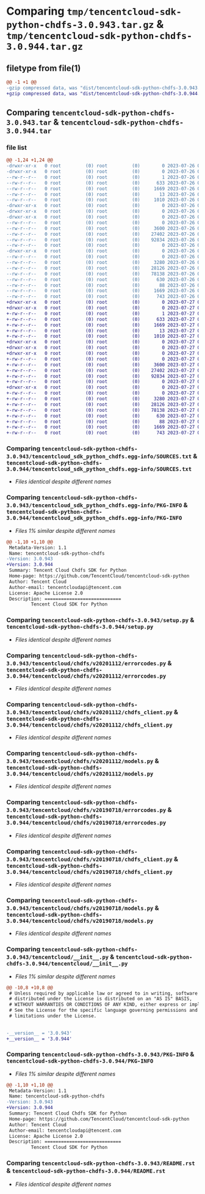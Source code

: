 # Comparing `tmp/tencentcloud-sdk-python-chdfs-3.0.943.tar.gz` & `tmp/tencentcloud-sdk-python-chdfs-3.0.944.tar.gz`

## filetype from file(1)

```diff
@@ -1 +1 @@
-gzip compressed data, was "dist/tencentcloud-sdk-python-chdfs-3.0.943.tar", last modified: Wed Jul 26 00:33:27 2023, max compression
+gzip compressed data, was "dist/tencentcloud-sdk-python-chdfs-3.0.944.tar", last modified: Thu Jul 27 02:11:37 2023, max compression
```

## Comparing `tencentcloud-sdk-python-chdfs-3.0.943.tar` & `tencentcloud-sdk-python-chdfs-3.0.944.tar`

### file list

```diff
@@ -1,24 +1,24 @@
-drwxr-xr-x   0 root         (0) root         (0)        0 2023-07-26 00:33:27.000000 tencentcloud-sdk-python-chdfs-3.0.943/
-drwxr-xr-x   0 root         (0) root         (0)        0 2023-07-26 00:33:27.000000 tencentcloud-sdk-python-chdfs-3.0.943/tencentcloud_sdk_python_chdfs.egg-info/
--rw-r--r--   0 root         (0) root         (0)        1 2023-07-26 00:33:27.000000 tencentcloud-sdk-python-chdfs-3.0.943/tencentcloud_sdk_python_chdfs.egg-info/dependency_links.txt
--rw-r--r--   0 root         (0) root         (0)      633 2023-07-26 00:33:27.000000 tencentcloud-sdk-python-chdfs-3.0.943/tencentcloud_sdk_python_chdfs.egg-info/SOURCES.txt
--rw-r--r--   0 root         (0) root         (0)     1669 2023-07-26 00:33:27.000000 tencentcloud-sdk-python-chdfs-3.0.943/tencentcloud_sdk_python_chdfs.egg-info/PKG-INFO
--rw-r--r--   0 root         (0) root         (0)       13 2023-07-26 00:33:27.000000 tencentcloud-sdk-python-chdfs-3.0.943/tencentcloud_sdk_python_chdfs.egg-info/top_level.txt
--rw-r--r--   0 root         (0) root         (0)     1010 2023-07-26 00:33:27.000000 tencentcloud-sdk-python-chdfs-3.0.943/setup.py
-drwxr-xr-x   0 root         (0) root         (0)        0 2023-07-26 00:33:27.000000 tencentcloud-sdk-python-chdfs-3.0.943/tencentcloud/
-drwxr-xr-x   0 root         (0) root         (0)        0 2023-07-26 00:33:27.000000 tencentcloud-sdk-python-chdfs-3.0.943/tencentcloud/chdfs/
-drwxr-xr-x   0 root         (0) root         (0)        0 2023-07-26 00:33:27.000000 tencentcloud-sdk-python-chdfs-3.0.943/tencentcloud/chdfs/v20201112/
--rw-r--r--   0 root         (0) root         (0)        0 2023-07-26 00:33:27.000000 tencentcloud-sdk-python-chdfs-3.0.943/tencentcloud/chdfs/v20201112/__init__.py
--rw-r--r--   0 root         (0) root         (0)     3600 2023-07-26 00:33:27.000000 tencentcloud-sdk-python-chdfs-3.0.943/tencentcloud/chdfs/v20201112/errorcodes.py
--rw-r--r--   0 root         (0) root         (0)    27402 2023-07-26 00:33:27.000000 tencentcloud-sdk-python-chdfs-3.0.943/tencentcloud/chdfs/v20201112/chdfs_client.py
--rw-r--r--   0 root         (0) root         (0)    92834 2023-07-26 00:33:27.000000 tencentcloud-sdk-python-chdfs-3.0.943/tencentcloud/chdfs/v20201112/models.py
--rw-r--r--   0 root         (0) root         (0)        0 2023-07-26 00:33:27.000000 tencentcloud-sdk-python-chdfs-3.0.943/tencentcloud/chdfs/__init__.py
-drwxr-xr-x   0 root         (0) root         (0)        0 2023-07-26 00:33:27.000000 tencentcloud-sdk-python-chdfs-3.0.943/tencentcloud/chdfs/v20190718/
--rw-r--r--   0 root         (0) root         (0)        0 2023-07-26 00:33:27.000000 tencentcloud-sdk-python-chdfs-3.0.943/tencentcloud/chdfs/v20190718/__init__.py
--rw-r--r--   0 root         (0) root         (0)     3280 2023-07-26 00:33:27.000000 tencentcloud-sdk-python-chdfs-3.0.943/tencentcloud/chdfs/v20190718/errorcodes.py
--rw-r--r--   0 root         (0) root         (0)    28126 2023-07-26 00:33:27.000000 tencentcloud-sdk-python-chdfs-3.0.943/tencentcloud/chdfs/v20190718/chdfs_client.py
--rw-r--r--   0 root         (0) root         (0)    78138 2023-07-26 00:33:27.000000 tencentcloud-sdk-python-chdfs-3.0.943/tencentcloud/chdfs/v20190718/models.py
--rw-r--r--   0 root         (0) root         (0)      630 2023-07-26 00:33:27.000000 tencentcloud-sdk-python-chdfs-3.0.943/tencentcloud/__init__.py
--rw-r--r--   0 root         (0) root         (0)       88 2023-07-26 00:33:27.000000 tencentcloud-sdk-python-chdfs-3.0.943/setup.cfg
--rw-r--r--   0 root         (0) root         (0)     1669 2023-07-26 00:33:27.000000 tencentcloud-sdk-python-chdfs-3.0.943/PKG-INFO
--rw-r--r--   0 root         (0) root         (0)      743 2023-07-26 00:33:27.000000 tencentcloud-sdk-python-chdfs-3.0.943/README.rst
+drwxr-xr-x   0 root         (0) root         (0)        0 2023-07-27 02:11:37.000000 tencentcloud-sdk-python-chdfs-3.0.944/
+drwxr-xr-x   0 root         (0) root         (0)        0 2023-07-27 02:11:37.000000 tencentcloud-sdk-python-chdfs-3.0.944/tencentcloud_sdk_python_chdfs.egg-info/
+-rw-r--r--   0 root         (0) root         (0)        1 2023-07-27 02:11:37.000000 tencentcloud-sdk-python-chdfs-3.0.944/tencentcloud_sdk_python_chdfs.egg-info/dependency_links.txt
+-rw-r--r--   0 root         (0) root         (0)      633 2023-07-27 02:11:37.000000 tencentcloud-sdk-python-chdfs-3.0.944/tencentcloud_sdk_python_chdfs.egg-info/SOURCES.txt
+-rw-r--r--   0 root         (0) root         (0)     1669 2023-07-27 02:11:37.000000 tencentcloud-sdk-python-chdfs-3.0.944/tencentcloud_sdk_python_chdfs.egg-info/PKG-INFO
+-rw-r--r--   0 root         (0) root         (0)       13 2023-07-27 02:11:37.000000 tencentcloud-sdk-python-chdfs-3.0.944/tencentcloud_sdk_python_chdfs.egg-info/top_level.txt
+-rw-r--r--   0 root         (0) root         (0)     1010 2023-07-27 02:11:37.000000 tencentcloud-sdk-python-chdfs-3.0.944/setup.py
+drwxr-xr-x   0 root         (0) root         (0)        0 2023-07-27 02:11:37.000000 tencentcloud-sdk-python-chdfs-3.0.944/tencentcloud/
+drwxr-xr-x   0 root         (0) root         (0)        0 2023-07-27 02:11:37.000000 tencentcloud-sdk-python-chdfs-3.0.944/tencentcloud/chdfs/
+drwxr-xr-x   0 root         (0) root         (0)        0 2023-07-27 02:11:37.000000 tencentcloud-sdk-python-chdfs-3.0.944/tencentcloud/chdfs/v20201112/
+-rw-r--r--   0 root         (0) root         (0)        0 2023-07-27 02:11:37.000000 tencentcloud-sdk-python-chdfs-3.0.944/tencentcloud/chdfs/v20201112/__init__.py
+-rw-r--r--   0 root         (0) root         (0)     3600 2023-07-27 02:11:37.000000 tencentcloud-sdk-python-chdfs-3.0.944/tencentcloud/chdfs/v20201112/errorcodes.py
+-rw-r--r--   0 root         (0) root         (0)    27402 2023-07-27 02:11:37.000000 tencentcloud-sdk-python-chdfs-3.0.944/tencentcloud/chdfs/v20201112/chdfs_client.py
+-rw-r--r--   0 root         (0) root         (0)    92834 2023-07-27 02:11:37.000000 tencentcloud-sdk-python-chdfs-3.0.944/tencentcloud/chdfs/v20201112/models.py
+-rw-r--r--   0 root         (0) root         (0)        0 2023-07-27 02:11:37.000000 tencentcloud-sdk-python-chdfs-3.0.944/tencentcloud/chdfs/__init__.py
+drwxr-xr-x   0 root         (0) root         (0)        0 2023-07-27 02:11:37.000000 tencentcloud-sdk-python-chdfs-3.0.944/tencentcloud/chdfs/v20190718/
+-rw-r--r--   0 root         (0) root         (0)        0 2023-07-27 02:11:37.000000 tencentcloud-sdk-python-chdfs-3.0.944/tencentcloud/chdfs/v20190718/__init__.py
+-rw-r--r--   0 root         (0) root         (0)     3280 2023-07-27 02:11:37.000000 tencentcloud-sdk-python-chdfs-3.0.944/tencentcloud/chdfs/v20190718/errorcodes.py
+-rw-r--r--   0 root         (0) root         (0)    28126 2023-07-27 02:11:37.000000 tencentcloud-sdk-python-chdfs-3.0.944/tencentcloud/chdfs/v20190718/chdfs_client.py
+-rw-r--r--   0 root         (0) root         (0)    78138 2023-07-27 02:11:37.000000 tencentcloud-sdk-python-chdfs-3.0.944/tencentcloud/chdfs/v20190718/models.py
+-rw-r--r--   0 root         (0) root         (0)      630 2023-07-27 02:11:37.000000 tencentcloud-sdk-python-chdfs-3.0.944/tencentcloud/__init__.py
+-rw-r--r--   0 root         (0) root         (0)       88 2023-07-27 02:11:37.000000 tencentcloud-sdk-python-chdfs-3.0.944/setup.cfg
+-rw-r--r--   0 root         (0) root         (0)     1669 2023-07-27 02:11:37.000000 tencentcloud-sdk-python-chdfs-3.0.944/PKG-INFO
+-rw-r--r--   0 root         (0) root         (0)      743 2023-07-27 02:11:37.000000 tencentcloud-sdk-python-chdfs-3.0.944/README.rst
```

### Comparing `tencentcloud-sdk-python-chdfs-3.0.943/tencentcloud_sdk_python_chdfs.egg-info/SOURCES.txt` & `tencentcloud-sdk-python-chdfs-3.0.944/tencentcloud_sdk_python_chdfs.egg-info/SOURCES.txt`

 * *Files identical despite different names*

### Comparing `tencentcloud-sdk-python-chdfs-3.0.943/tencentcloud_sdk_python_chdfs.egg-info/PKG-INFO` & `tencentcloud-sdk-python-chdfs-3.0.944/tencentcloud_sdk_python_chdfs.egg-info/PKG-INFO`

 * *Files 1% similar despite different names*

```diff
@@ -1,10 +1,10 @@
 Metadata-Version: 1.1
 Name: tencentcloud-sdk-python-chdfs
-Version: 3.0.943
+Version: 3.0.944
 Summary: Tencent Cloud Chdfs SDK for Python
 Home-page: https://github.com/TencentCloud/tencentcloud-sdk-python
 Author: Tencent Cloud
 Author-email: tencentcloudapi@tencent.com
 License: Apache License 2.0
 Description: ============================
         Tencent Cloud SDK for Python
```

### Comparing `tencentcloud-sdk-python-chdfs-3.0.943/setup.py` & `tencentcloud-sdk-python-chdfs-3.0.944/setup.py`

 * *Files identical despite different names*

### Comparing `tencentcloud-sdk-python-chdfs-3.0.943/tencentcloud/chdfs/v20201112/errorcodes.py` & `tencentcloud-sdk-python-chdfs-3.0.944/tencentcloud/chdfs/v20201112/errorcodes.py`

 * *Files identical despite different names*

### Comparing `tencentcloud-sdk-python-chdfs-3.0.943/tencentcloud/chdfs/v20201112/chdfs_client.py` & `tencentcloud-sdk-python-chdfs-3.0.944/tencentcloud/chdfs/v20201112/chdfs_client.py`

 * *Files identical despite different names*

### Comparing `tencentcloud-sdk-python-chdfs-3.0.943/tencentcloud/chdfs/v20201112/models.py` & `tencentcloud-sdk-python-chdfs-3.0.944/tencentcloud/chdfs/v20201112/models.py`

 * *Files identical despite different names*

### Comparing `tencentcloud-sdk-python-chdfs-3.0.943/tencentcloud/chdfs/v20190718/errorcodes.py` & `tencentcloud-sdk-python-chdfs-3.0.944/tencentcloud/chdfs/v20190718/errorcodes.py`

 * *Files identical despite different names*

### Comparing `tencentcloud-sdk-python-chdfs-3.0.943/tencentcloud/chdfs/v20190718/chdfs_client.py` & `tencentcloud-sdk-python-chdfs-3.0.944/tencentcloud/chdfs/v20190718/chdfs_client.py`

 * *Files identical despite different names*

### Comparing `tencentcloud-sdk-python-chdfs-3.0.943/tencentcloud/chdfs/v20190718/models.py` & `tencentcloud-sdk-python-chdfs-3.0.944/tencentcloud/chdfs/v20190718/models.py`

 * *Files identical despite different names*

### Comparing `tencentcloud-sdk-python-chdfs-3.0.943/tencentcloud/__init__.py` & `tencentcloud-sdk-python-chdfs-3.0.944/tencentcloud/__init__.py`

 * *Files 1% similar despite different names*

```diff
@@ -10,8 +10,8 @@
 # Unless required by applicable law or agreed to in writing, software
 # distributed under the License is distributed on an "AS IS" BASIS,
 # WITHOUT WARRANTIES OR CONDITIONS OF ANY KIND, either express or implied.
 # See the License for the specific language governing permissions and
 # limitations under the License.
 
 
-__version__ = '3.0.943'
+__version__ = '3.0.944'
```

### Comparing `tencentcloud-sdk-python-chdfs-3.0.943/PKG-INFO` & `tencentcloud-sdk-python-chdfs-3.0.944/PKG-INFO`

 * *Files 1% similar despite different names*

```diff
@@ -1,10 +1,10 @@
 Metadata-Version: 1.1
 Name: tencentcloud-sdk-python-chdfs
-Version: 3.0.943
+Version: 3.0.944
 Summary: Tencent Cloud Chdfs SDK for Python
 Home-page: https://github.com/TencentCloud/tencentcloud-sdk-python
 Author: Tencent Cloud
 Author-email: tencentcloudapi@tencent.com
 License: Apache License 2.0
 Description: ============================
         Tencent Cloud SDK for Python
```

### Comparing `tencentcloud-sdk-python-chdfs-3.0.943/README.rst` & `tencentcloud-sdk-python-chdfs-3.0.944/README.rst`

 * *Files identical despite different names*


